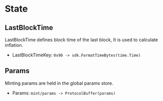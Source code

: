 <!--
order: 2
-->

# State
## LastBlockTime

LastBlockTime defines block time of the last block, It is used to calculate inflation.

- LastBlockTimeKey: `0x90 -> sdk.FormatTimeBytes(time.Time)`

## Params

Minting params are held in the global params store.

- Params: `mint/params -> ProtocolBuffer(params)`
